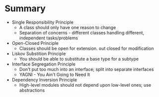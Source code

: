 # Summary
* Single Responsibility Principle
  * A class should only have one reason to change
  * Separation of concerns - different classes handling different, independent tasks/problems
* Open-Closed Principle
  * Classes should be open for extension. out closed for modification
* Liskov Substition Principle
  * You should be able to substitute a base type for a subtype
* Interface Segregation Principle
  * Don't put too much into an interface; split into separate interfaces
  * YAGNI - You Ain't Going to Need It
* Dependency Inversion Principle
  * High-level modules should not depend upon low-level ones; use abstractions
